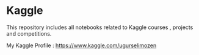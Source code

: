 # Kaggle
This repository includes all notebooks related to Kaggle courses , projects and competitions.


My Kaggle Profile  : https://www.kaggle.com/ugurselimozen

